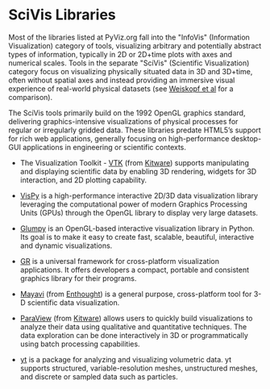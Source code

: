 # SciVis Libraries

Most of the libraries listed at PyViz.org fall into the "InfoVis" (Information Visualization) category of tools, visualizing arbitrary and potentially abstract types of information, typically in 2D or 2D+time plots with axes and numerical scales. Tools in the separate "SciVis" (Scientific Visualization) category focus on visualizing physically situated data in 3D and 3D+time, often without spatial axes and instead providing an immersive visual experience of real-world physical datasets (see [Weiskopf et al](https://pdfs.semanticscholar.org/86aa/dffeae1912a404ee66223774d6a45eefb438.pdf) for a comparison).

The SciVis tools primarily build on the 1992 OpenGL graphics standard, delivering graphics-intensive visualizations of physical processes for regular or irregularly gridded data. These libraries predate HTML5’s support for rich web applications, generally focusing on high-performance desktop-GUI applications in engineering or scientific contexts.


- The Visualization Toolkit - [VTK](https://vtk.org) (from [Kitware](https://www.kitware.com/)) supports manipulating and displaying scientific data by enabling 3D rendering, widgets for 3D interaction, and 2D plotting capability.

- [VisPy](http://vispy.org) is a high-performance interactive 2D/3D data visualization library leveraging the computational power of modern Graphics Processing Units (GPUs) through the OpenGL library to display very large datasets.

- [Glumpy](https://glumpy.github.io) is an OpenGL-based interactive visualization library in Python. Its goal is to make it easy to create fast, scalable, beautiful, interactive and dynamic visualizations.

- [GR](https://gr-framework.org) is a universal framework for cross-platform visualization applications. It offers developers a compact, portable and consistent graphics library for their programs.

- [Mayavi](https://docs.enthought.com/mayavi/mayavi) (from [Enthought](https://www.enthought.com/)) is a general purpose, cross-platform tool for 3-D scientific data visualization.

- [ParaView](https://www.paraview.org) (from [Kitware](https://www.kitware.com/)) allows users to quickly build visualizations to analyze their data using qualitative and quantitative techniques. The data exploration can be done interactively in 3D or programmatically using batch processing capabilities.

- [yt](https://yt-project.org) is a package for analyzing and visualizing volumetric data. yt supports structured, variable-resolution meshes, unstructured meshes, and discrete or sampled data such as particles.
